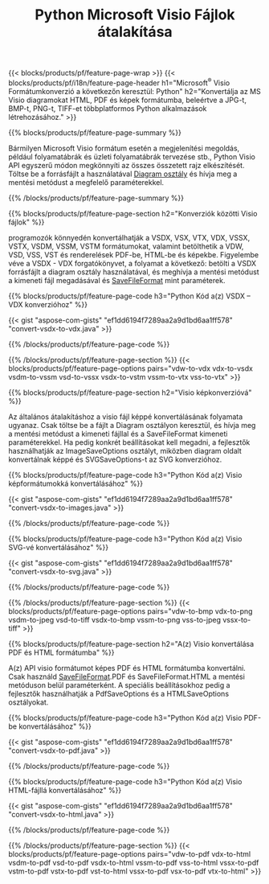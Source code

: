 ﻿---
title: Python Microsoft Visio Fájlok átalakítása
url: /hu/python-java/conversion/
description: Konvertálja a(z) Microsoft Visio formátumot VSDX VSX VDX VTX VSSX VSTX VSDM VSTM VSSM VDW VSD VST VSS-t HTML képekké és PDF formátumokká néhány sorral Python kódot.
---
{{< blocks/products/pf/feature-page-wrap >}}
{{< blocks/products/pf/i18n/feature-page-header h1="Microsoft<sup>&reg;</sup> Visio Formátumkonverzió a következőn keresztül: Python" h2="Konvertálja az MS Visio diagramokat HTML, PDF és képek formátumba, beleértve a JPG-t, BMP-t, PNG-t, TIFF-et többplatformos Python alkalmazások létrehozásához." >}}

{{% blocks/products/pf/feature-page-summary %}}

Bármilyen Microsoft Visio formátum esetén a megjelenítési megoldás, például folyamatábrák és üzleti folyamatábrák tervezése stb., Python Visio API egyszerű módon megkönnyíti az összes összetett rajz elkészítését. Töltse be a forrásfájlt a használatával [Diagram osztály](https://apireference.aspose.com/diagram/python-java/asposediagram.api/Diagram) és hívja meg a mentési metódust a megfelelő paraméterekkel.

{{% /blocks/products/pf/feature-page-summary %}}

{{% blocks/products/pf/feature-page-section h2="Konverziók közötti Visio fájlok" %}}

programozók könnyedén konvertálhatják a VSDX, VSX, VTX, VDX, VSSX, VSTX, VSDM, VSSM, VSTM formátumokat, valamint betölthetik a VDW, VSD, VSS, VST és renderelések PDF-be, HTML-be és képekbe. Figyelembe véve a VSDX - VDX forgatókönyvet, a folyamat a következő: betölti a VSDX forrásfájlt a diagram osztály használatával, és meghívja a mentési metódust a kimeneti fájl megadásával és [SaveFileFormat](https://apireference.aspose.com/diagram/python-java/asposediagram.api/SaveFileFormat) mint paraméterek. 

{{% blocks/products/pf/feature-page-code h3="Python Kód a(z) VSDX – VDX konverzióhoz" %}}

{{< gist "aspose-com-gists" "ef1dd6194f7289aa2a9d1bd6aa1ff578" "convert-vsdx-to-vdx.java" >}}

{{% /blocks/products/pf/feature-page-code %}}

{{% /blocks/products/pf/feature-page-section %}}
{{< blocks/products/pf/feature-page-options pairs="vdw-to-vdx vdx-to-vsdx vsdm-to-vssm vsd-to-vssx vsdx-to-vstm vssm-to-vtx vss-to-vtx" >}}

{{% blocks/products/pf/feature-page-section h2="Visio képkonverzióvá" %}}

Az általános átalakításhoz a visio fájl képpé konvertálásának folyamata ugyanaz. Csak töltse be a fájlt a Diagram osztályon keresztül, és hívja meg a mentési metódust a kimeneti fájllal és a SaveFileFormat kimeneti paraméterekkel. Ha pedig konkrét beállításokat kell megadni, a fejlesztők használhatják az ImageSaveOptions osztályt, miközben diagram oldalt konvertálnak képpé és SVGSaveOptions-t az SVG konverzióhoz.

{{% blocks/products/pf/feature-page-code h3="Python Kód a(z) Visio képformátumokká konvertálásához" %}}

{{< gist "aspose-com-gists" "ef1dd6194f7289aa2a9d1bd6aa1ff578" "convert-vsdx-to-images.java" >}}

{{% /blocks/products/pf/feature-page-code %}}

{{% blocks/products/pf/feature-page-code h3="Python Kód a(z) Visio SVG-vé konvertálásához" %}}

{{< gist "aspose-com-gists" "ef1dd6194f7289aa2a9d1bd6aa1ff578" "convert-vsdx-to-svg.java" >}}

{{% /blocks/products/pf/feature-page-code %}}

{{% /blocks/products/pf/feature-page-section %}}
{{< blocks/products/pf/feature-page-options pairs="vdw-to-bmp vdx-to-png vsdm-to-jpeg vsd-to-tiff vsdx-to-bmp vssm-to-png vss-to-jpeg vssx-to-tiff" >}}

{{% blocks/products/pf/feature-page-section h2="A(z) Visio konvertálása PDF és HTML formátumba" %}}

A(z) API visio formátumot képes PDF és HTML formátumba konvertálni. Csak használd [SaveFileFormat](https://apireference.aspose.com/diagram/python-java/asposediagram.api/SaveFileFormat).PDF és SaveFileFormat.HTML a mentési metóduson belül paraméterként. A speciális beállításokhoz pedig a fejlesztők használhatják a PdfSaveOptions és a HTMLSaveOptions osztályokat.

{{% blocks/products/pf/feature-page-code h3="Python Kód a(z) Visio PDF-be konvertálásához" %}}

{{< gist "aspose-com-gists" "ef1dd6194f7289aa2a9d1bd6aa1ff578" "convert-vsdx-to-pdf.java" >}}

{{% /blocks/products/pf/feature-page-code %}}

{{% blocks/products/pf/feature-page-code h3="Python Kód a(z) Visio HTML-fájllá konvertálásához" %}}

{{< gist "aspose-com-gists" "ef1dd6194f7289aa2a9d1bd6aa1ff578" "convert-vsdx-to-html.java" >}}

{{% /blocks/products/pf/feature-page-code %}}

{{% /blocks/products/pf/feature-page-section %}}
{{< blocks/products/pf/feature-page-options pairs="vdw-to-pdf vdx-to-html vsdm-to-pdf vsd-to-pdf vsdx-to-html vssm-to-pdf vss-to-html vssx-to-pdf vstm-to-pdf vstx-to-pdf vst-to-html vssx-to-pdf vsx-to-pdf vtx-to-html" >}}